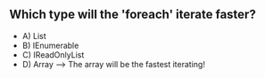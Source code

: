 ## Which type will the 'foreach' iterate faster?

- A) List
- B) IEnumerable
- C) IReadOnlyList
- D) Array --> The array will be the fastest iterating!